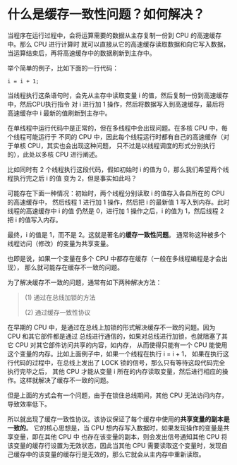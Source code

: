 

# 什么是缓存一致性问题？如何解决？


当程序在运行过程中，会将运算需要的数据从主存复制一份到 CPU 的高速缓存中。那么 CPU 进行计算时
就可以直接从它的高速缓存读取数据和向它写入数据，当运算结束后，再将高速缓存中的数据刷新到主存中。


举个简单的例子，比如下面的一行代码：

```
i = i + 1;
```

当线程执行这条语句时，会先从主存中读取变量 i 的值，然后复制一份到高速缓存中，然后CPU执行指令
对 i 进行加 1 操作，然后将数据写入到高速缓存，最后将高速缓存中 i 最新的值刷新到主存中。


在单线程中运行代码中是正常的，但在多线程中会出现问题。在多核 CPU 中，每个线程可能运行于
不同的 CPU 中，因此每个线程运行时都有自己的高速缓存（对于单核 CPU，其实也会出现这种问题，
只不过是以线程调度的形式分别执行的），此处以多核 CPU 进行阐述。


比如同时有 2 个线程执行这段代码，假如初始时 i 的值为 0，那么我们希望两个线程执行完之后 i 的值
变为 2，但是事实如此吗？


可能存在下面一种情况：初始时，两个线程分别读取 i 的值存入各自所在的 CPU 的高速缓存中，
然后线程 1 进行加 1 操作，然后把 i 的最新值 1 写入到内存。此时线程的高速缓存中 i 的值
仍然是 0，进行加 1 操作之后，i 的值为 1，然后线程 2 把 i 的值写入内存。


最终，i 的值是 1，而不是 2。这就是著名的**缓存一致性问题**。
通常称这种被多个线程访问（修改）的变量为共享变量。


也即是说，如果一个变量在多个 CPU 中都存在缓存（一般在多线程编程是才会出现），
那么就可能存在缓存不一致的问题。


为了解决缓存不一致的问题，通常有如下两种解决方法：

> (1) 通过在总线加锁的方法
>
> (2) 通过缓存一致性协议


在早期的 CPU 中，是通过在总线上加锁的形式解决缓存不一致的问题。因为 CPU 和其它部件都是通过
总线进行通信的，如果对总线进行加锁，也就阻塞了其它 CPU 对其它部件访问共享的内容，如内存，
从而使得只能有一个 CPU 能使用这个变量的内存。比如上面例子中，如果一个线程在执行 i = i + 1，
如果在执行这行代码的过程中，在总线上发出了 LOCK 锁的信号，那么只有等待这段代码完全执行完毕之后，
其他 CPU 才能从变量 i 所在的内存读取变量，然后进行相应的操作。这样就解决了缓存不一致的问题。


但是上面的方式会有一个问题，由于在锁住总线期间，其他 CPU 无法访问内存，导致效率低下。


所以就出现了缓存一致性协议。该协议保证了每个缓存中使用的**共享变量的副本是一致的**。
它的核心思想是，当 CPU 想内存写入数据时，如果发现操作的变量是共享变量，即在其他 CPU 中
也存在该变量的副本，则会发出信号通知其他 CPU 将该变量的缓存行设置为无效状态，因此当其他 CPU
需要读取这个变量时，发现自己缓存中的该变量的缓存行是无效的，那么它就会从主内存中重新读取。

